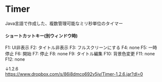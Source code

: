 # Timer
Java言語で作成した、複数管理可能なミリ秒単位のタイマー

#### ショートカットキー(別ウィンドウ時)
F1: UI非表示
F2: タイトル非表示
F3: フルスクリーンにする
F4: none
F5: 一時停止
F6: 開始
F7: 停止
F8: none
F9: タイトル編集
F10: 背景色変更
F11: none
F12: none


↓1.2.6<br>
https://www.dropbox.com/s/86i8dmco692v5jv/Timer-1.2.6.jar?dl=0
